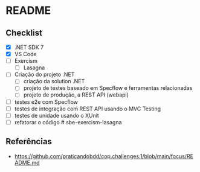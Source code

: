 # README

## Checklist 

* [x] .NET SDK 7
* [x] VS Code 
* [ ] Exercism
    * [ ] Lasagna 
* [ ] Criação do projeto .NET
    * [ ] criação da solution .NET
    * [ ] projeto de testes baseado em Specflow e ferramentas relacionadas
    * [ ] projeto de produção, a REST API (webapi)
* [ ] testes e2e com Specflow
* [ ] testes de integração com REST API usando o MVC Testing
* [ ] testes de unidade usando o XUnit
* [ ] refatorar o código # sbe-exercism-lasagna

## Referências

* <https://github.com/praticandobdd/cop.challenges.1/blob/main/focus/README.md>